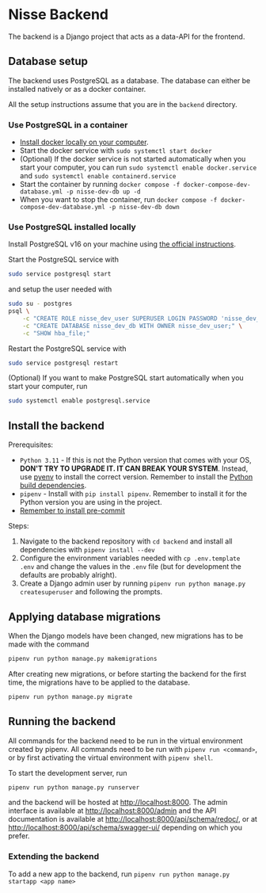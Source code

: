 # Nisse Backend

The backend is a Django project that acts as a data-API for the frontend.

## Database setup

The backend uses PostgreSQL as a database. The database can either be installed
natively or as a docker container.

All the setup instructions assume that you are in the `backend` directory.

### Use PostgreSQL in a container

- [Install docker locally on your computer](https://docs.docker.com/engine/install/).
- Start the docker service with `sudo systemctl start docker`
- (Optional) If the docker service is not started automatically when you start
  your computer, you can run `sudo systemctl enable docker.service` and
  `sudo systemctl enable containerd.service`
- Start the container by running
  `docker compose -f docker-compose-dev-database.yml -p nisse-dev-db up -d`
- When you want to stop the container, run
  `docker compose -f docker-compose-dev-database.yml -p nisse-dev-db down`

### Use PostgreSQL installed locally

Install PostgreSQL v16 on your machine using
[the official instructions](https://www.postgresql.org/download/).

Start the PostgreSQL service with

```bash
sudo service postgresql start
```

and setup the user needed with

```bash
sudo su - postgres
psql \
    -c "CREATE ROLE nisse_dev_user SUPERUSER LOGIN PASSWORD 'nisse_dev_password';" \
    -c "CREATE DATABASE nisse_dev_db WITH OWNER nisse_dev_user;" \
    -c "SHOW hba_file;"
```

Restart the PostgreSQL service with

```bash
sudo service postgresql restart
```

(Optional) If you want to make PostgreSQL start automatically when you start
your computer, run

```bash
sudo systemctl enable postgresql.service
```

## Install the backend

Prerequisites:

- `Python 3.11` - If this is not the Python version that comes with your OS,
  **DON'T TRY TO UPGRADE IT. IT CAN BREAK YOUR SYSTEM**. Instead, use
  [pyenv](https://github.com/pyenv/pyenv) to install the correct version.
  Remember to install the [Python build
  dependencies](https://github.com/pyenv/pyenv#install-python-build-dependencies).
- `pipenv` - Install with `pip install pipenv`. Remember to install it for the
  Python version you are using in the project.
- [Remember to install pre-commit](../README.md#installing-pre-commit)

Steps:

1. Navigate to the backend repository with `cd backend` and install all
   dependencies with `pipenv install --dev`
1. Configure the environment variables needed with `cp .env.template .env` and
   change the values in the `.env` file (but for development the defaults are
   probably alright).
1. Create a Django admin user by running
   `pipenv run python manage.py createsuperuser`
   and following the prompts.

## Applying database migrations

When the Django models have been changed, new migrations has to be made with
the command

```bash
pipenv run python manage.py makemigrations
```

After creating new migrations, or before starting the backend for the first
time, the migrations have to be applied to the database.

```bash
pipenv run python manage.py migrate
```

## Running the backend

All commands for the backend need to be run in the virtual environment created
by pipenv. All commands need to be run with `pipenv run <command>`, or by first
activating the virtual environment with `pipenv shell`.

To start the development server, run

```bash
pipenv run python manage.py runserver
```

and the backend will be hosted at <http://localhost:8000>. The admin interface
is available at <http://localhost:8000/admin> and the API documentation is
available at <http://localhost:8000/api/schema/redoc/>, or at
<http://localhost:8000/api/schema/swagger-ui/> depending on which you prefer.

### Extending the backend

To add a new app to the backend, run
`pipenv run python manage.py startapp <app name>`
